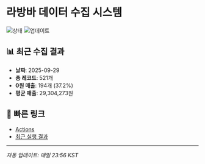 # 라방바 데이터 수집 시스템

![상태](https://img.shields.io/badge/Status-⚠️%200원%20매출%20다소%20많음:%20194개%20(37.2%)-critical)
![업데이트](https://img.shields.io/badge/Updated-2025-09-29-blue)

## 📊 최근 수집 결과

- **날짜**: 2025-09-29
- **총 레코드**: 521개
- **0원 매출**: 194개 (37.2%)
- **평균 매출**: 29,304,273원

## 🔗 빠른 링크

- [Actions](https://github.com/iraeee/labangba-scraper/actions)
- [최근 실행 결과](https://github.com/iraeee/labangba-scraper/actions/workflows/daily_scraping.yml)

---
*자동 업데이트: 매일 23:56 KST*
